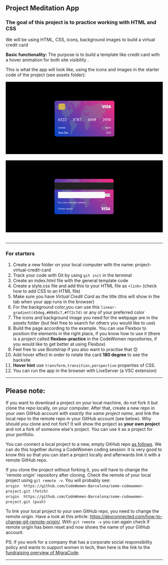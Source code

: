 ## Project Meditation App

### The goal of this project is to practice working with HTML and CSS

We will be using HTML, CSS, icons, background images to build a virtual credit card

**Basic functionality:** The purpose is to build a template like credit card with a hover animation for both site visibility .


This is what the app will look like, using the icons and images in the starter code of the project (see assets folder):  

<img src="/sample front.png" width="600" /> 
<img src="/sample back.png " width="600" /> 

---

### For starters

1. Create a new folder on your local computer with the name: project-virtual-credit-card
1. Track your code with Git by using `git init` in the terminal
1. Create an index.html file with the general template code
1. Create a style.css file and add this to your HTML file as `<link>` (check how to add CSS to an HTML file)
1. Make sure you have *Virtual Credit Card* as the title (this will show in the tab when your app runs in the browser)
1. For the background color,you can  use this `linear-gradient(45deg,#0045c7,#ff2c7d)` or any of your preferred color
1. The icons and background image you need for the webpage are in the assets folder (but feel free to search for others you would like to use)
1. Build the page according to the example. You can use Flexbox to position the elements in the right place, if you know how to use it (there is a project called **flexbox-practice** in the CodeWomen repositories, if you would like to get better at using Flexbox)
1. Feel free to use Bootstrap if you also want to practise that 😊
1. Add hover effect in order to rotate the card **180 degree** to see the backsite 
1. **Hover hint** use `transform,transition,perspective` properties of CSS.
1. You can run the app in the browser with LiveServer (a VSC extension)

---



## Please note:
If you want to download a project on your local machine, do not fork it but clone the repo locally, on your computer. After that, create a new repo in your own GitHub account *with exactly the same project name*, and link the local repo to the remote repo in your GitHub account (see below). Why should you clone and not fork? It will show the project as **your own project** and not a fork of someone else's project. You can use it as a project for your portfolio.

You can connect a local project to a new, empty GitHub repo [as follows](https://docs.github.com/en/github/importing-your-projects-to-github/adding-an-existing-project-to-github-using-the-command-line). We can do this together during a CodeWomen coding session: it is very good to know this so that you can start a project locally and afterwards link it with a remote GitHub repo.

If you clone the project without forking it, you will have to change the 'remote origin' repository after cloning. Check the remote of your local project using `git remote -v`. You will probably see:  
`origin  https://github.com/CodeWomen-Barcelona/some-codewomen-project.git (fetch)`  
`origin  https://github.com/CodeWomen-Barcelona/some-codewomen-project.git (push)`

To link your local project to your own GitHub repo, you need to change the remote origin. Have a look at this article: https://devconnected.com/how-to-change-git-remote-origin/. With `git remote -v` you can again check if remote origin has been reset and now shows the name of your GitHub account.

PS: if you work for a company that has a corporate social responsibility policy and wants to support women in tech, then here is the link to the [fundraising overview of MigraCode](https://docs.google.com/spreadsheets/d/1Zs-Mmi39bcjVw2U-iEQWSHSjkb-EmET-j1WB2oJF45Q/edit#gid=0).

---
